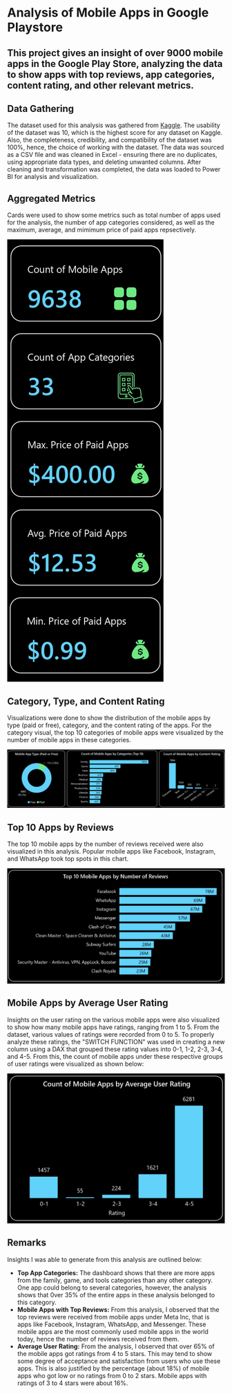 # Analysis of Mobile Apps in Google Playstore

## This project gives an insight of over 9000 mobile apps in the Google Play Store, analyzing the data to show apps with top reviews, app categories, content rating, and other relevant metrics.

##  Data Gathering

The dataset used for this analysis was gathered from [Kaggle](https://www.kaggle.com/datasets/bhavikjikadara/google-play-store-applications/data). The usability of the dataset was 10, which is the highest score for any dataset on Kaggle. Also, the completeness, credibility, and compatibility of the dataset was 100%, hence, the choice of working with the dataset. The data was sourced as a CSV file and was cleaned in Excel - ensuring there are no duplicates, using appropriate data types, and deleting unwanted columns. After cleaning and transformation was completed, the data was loaded to Power BI for analysis and visualization.

## Aggregated Metrics

Cards were used to show some metrics such as total number of apps used for the analysis, the number of app categories considered, as well as the maximum, average, and mimimum price of paid apps repsectively.

![](https://github.com/Ernestug/googleplaystore/blob/main/Cards.jpg)

## Category, Type, and Content Rating

Visualizations were done to show the distribution of the mobile apps by type (paid or free), category, and the content rating of the apps. For the category visual, the top 10 categories of mobile apps were visualized by the number of mobile apps in these categories.

![](https://github.com/Ernestug/googleplaystore/blob/main/Categories%2C%20Type%2C%20Content%20Rating.jpg)

## Top 10 Apps by Reviews

The top 10 mobile apps by the number of reviews received were also visualized in this analysis. Popular mobile apps like Facebook, Instagram, and WhatsApp took top spots in this chart.

![](https://github.com/Ernestug/googleplaystore/blob/main/Number%20of%20reviews.jpg)

## Mobile Apps by Average User Rating

Insights on the user rating on the various mobile apps were also visualized to show how many mobile apps have ratings, ranging from 1 to 5. From the dataset, various values of ratings were recorded from 0 to 5. To properly analyze these ratings, the "SWITCH FUNCTION" was used in creating a new column using a DAX that grouped these rating values into 0-1, 1-2, 2-3, 3-4, and 4-5. From this, the count of mobile apps under these respective groups of user ratings were visualized as shown below:

![](https://github.com/Ernestug/googleplaystore/blob/main/Avg%20User%20Rating.jpg)

## Remarks

Insights I was able to generate from this analysis are outlined below:

- **Top App Categories:** The dashboard shows that there are more apps from the family, game, and tools categories than any other category. One app could belong to several categories, however, the analysis shows that 0ver 35% of the entire apps in these analysis belonged to this category.
- **Mobile Apps with Top Reviews:** From this analysis, I observed that the top reviews were received from mobile apps under Meta Inc, that is apps like Facebook, Instagram, WhatsApp, and Messenger. These mobile apps are the most commonly used mobile apps in the world today, hence the number of reviews received from them.
- **Average User Rating:** From the analysis, I observed that over 65% of the mobile apps got ratings from 4 to 5 stars. This may tend to show some degree of acceptance and satisfaction from users who use these apps. This is also justified by the percentage (about 18%) of mobile apps who got low or no ratings from 0 to 2 stars. Mobile apps with ratings of 3 to 4 stars were about 16%. 
